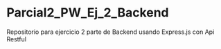 # Parcial2_PW_Ej_2_Backend
Repositorio para ejercicio 2 parte de Backend usando Express.js con Api Restful
